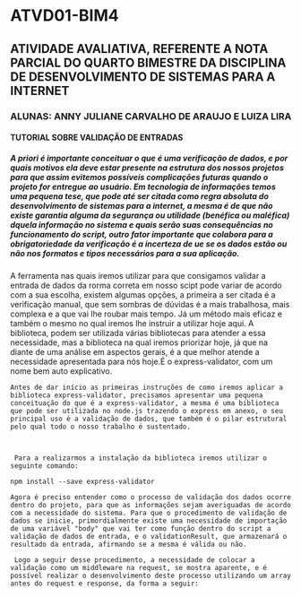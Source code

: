 # ATVD01-BIM4
## ATIVIDADE AVALIATIVA, REFERENTE A NOTA PARCIAL DO QUARTO BIMESTRE DA DISCIPLINA DE DESENVOLVIMENTO DE SISTEMAS PARA A INTERNET 
### ALUNAS: ANNY JULIANE CARVALHO DE ARAUJO E LUIZA LIRA 
#### TUTORIAL SOBRE VALIDAÇÃO DE ENTRADAS

    
    
   
       
#####       A priori é importante conceituar o que é uma verificação de dados, e por quais motivos ela deve estar presente na estrutura dos nossos projetos para que assim evitemos possíveis complicações futuras quando o projeto for entregue ao usuário. Em tecnologia de informações temos uma pequena tese, que pode até ser citada como regra absoluta do desenvolvimento de sistemas para a internet, a mesma é de que não existe garantia alguma da segurança ou utilidade (benéfica ou maléfica) dquela informação no sistema e quais serão suas consequências no funcionamento do script, outro fator importante que colabora para a obrigatoriedade da verificação é a incerteza de ue se  os dados estão ou não nos formatos e tipos necessários para a sua aplicação.  
 
   
   A ferramenta  nas quais iremos utilizar para que consigamos validar a entrada de dados da rorma correta em nosso scipt pode variar de acordo com a sua escolha, existem algumas opções, a primeira a ser citada é a verificação manual, que sem sombras de dúvidas é a mais trabalhosa, mais complexa e a que vai lhe roubar mais tempo. Já um método mais eficaz e também o mesmo no qual iremos lhe instruir a utilizar hoje aqui. A biblioteca, podem ser utilizada várias bibliotecas para atender a essa necessidade, mas a biblioteca na qual iremos priorizar hoje, já que na diante de uma análise em aspectos gerais, é a que melhor atende a necessidade apresentada para nós hoje.É o express-validator, com um nome bem auto explicativo.
   
    Antes de dar início as primeiras instruções de como iremos aplicar a biblioteca express-validator, precisamos apresentar uma pequena conceituação do que é a express-validator, a mesma é uma biblioteca que pode ser utilizada no node.js trazendo o express em anexo, o seu principal uso é a validação de dados, que também é o pilar estrutural pelo qual todo o nosso trabalho é sustentado.
    
    
    
     Para a realizarmos a instalação da biblioteca iremos utilizar o seguinte comando:
     
   <pre><code>npm install --save express-validator</code></pre>
   
    Agora é preciso entender como o processo de validação dos dados ocorre dentro do projeto, para que as informações sejam averiguadas de acordo com a necessidade do sistema. Para que o procedimento de validação de dados se inicie, primordialmente existe uma necessidade de importação de uma variável "body" que vai ter como função dentro do script a validação de dados de entrada, e o validationResult, que armazenará o resultado da entrada, afirmando se a mesma é válida ou não.
    
     Logo a seguir desse procedimento, a necessidade de colocar a validação como um middleware na request, se mostra aparente, e é possível realizar o desenvolvimento deste processo utilizando um array antes do request e response, da forma a seguir:
     

    
     
     
